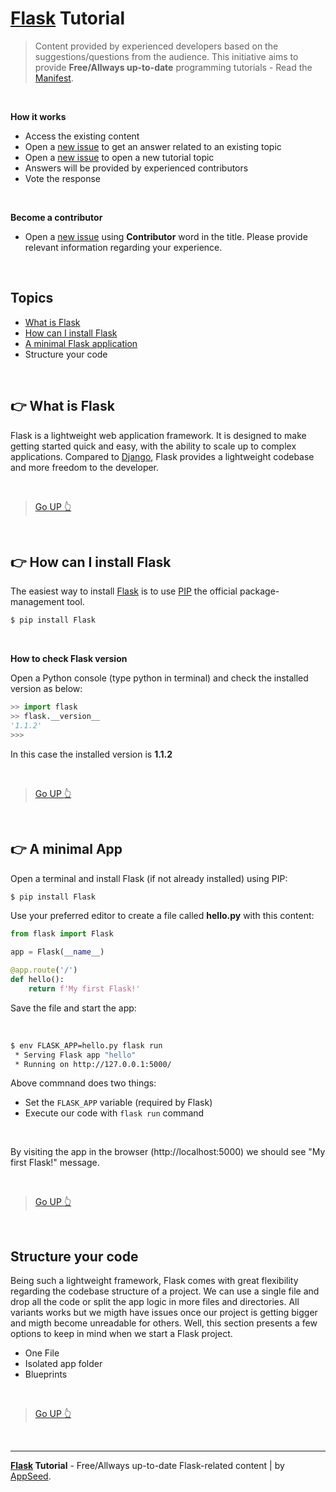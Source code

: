 # [Flask](https://palletsprojects.com/p/flask/) Tutorial

> Content provided by experienced developers based on the suggestions/questions from the audience. This initiative aims to provide **Free/Allways up-to-date** programming tutorials - Read the [Manifest](https://github.com/app-generator/learn-to-code).

<br />

**How it works**

- Access the existing content
- Open a [new issue](https://github.com/app-generator/tutorial-flask/issues/new) to get an answer related to an existing topic
- Open a [new issue](https://github.com/app-generator/tutorial-flask/issues/new) to open a new tutorial topic
- Answers will be provided by experienced contributors 
- Vote the response

<br />

**Become a contributor**  

- Open a [new issue](https://github.com/app-generator/tutorial-flask/issues/new) using **Contributor** word in the title. Please provide relevant information regarding your experience. 

<br />

## Topics

- [What is Flask](#what-is-flask)
- [How can I install Flask](#how-can-i-install-flask)
- [A minimal Flask application](#a-minimal-app)
- Structure your code

<br />

## :point_right: What is Flask

Flask is a lightweight web application framework. It is designed to make getting started quick and easy, with the ability to scale up to complex applications.
Compared to [Django](https://www.djangoproject.com/), Flask provides a lightweight codebase and more freedom to the developer.

<br />

> [Go UP :point_up_2:](#topics) 

<br />

## :point_right: How can I install Flask

The easiest way to install [Flask](https://palletsprojects.com/p/flask/) is to use [PIP](https://pip.pypa.io/en/stable/quickstart/) the official package-management tool.

```bash
$ pip install Flask
```

<br />

**How to check Flask version**

Open a Python console (type python in terminal) and check the installed version as below:

```python
>> import flask
>> flask.__version__
'1.1.2' 
>>>
```

In this case the installed version is **1.1.2**

<br />

> [Go UP :point_up_2:](#topics) 

<br />

## :point_right: A minimal App

Open a terminal and install Flask (if not already installed) using PIP:

```bash
$ pip install Flask
```

Use your preferred editor to create a file called **hello.py** with this content:

```python
from flask import Flask

app = Flask(__name__)

@app.route('/')
def hello():
    return f'My first Flask!'
```

Save the file and start the app:

<br />

```bash
$ env FLASK_APP=hello.py flask run
 * Serving Flask app "hello"
 * Running on http://127.0.0.1:5000/
```

Above commnand does two things:

- Set the `FLASK_APP` variable (required by Flask)
- Execute our code with `flask run` command

<br />

By visiting the app in the browser (http://localhost:5000) we should see "My first Flask!" message.

<br />

> [Go UP :point_up_2:](#topics) 

<br />

## Structure your code

Being such a lightweight framework, Flask comes with great flexibility regarding the codebase structure of a project. We can use a single file and drop all the code or split the app logic in more files and directories. All variants works but we migth have issues once our project is getting bigger and migth become unreadable for others. 
Well, this section presents a few options to keep in mind when we start a Flask project. 

- One File
- Isolated app folder
- Blueprints

<br />

> [Go UP :point_up_2:](#topics) 

<br />

---
**[Flask](https://palletsprojects.com/p/flask/) Tutorial** - Free/Allways up-to-date Flask-related content | by [AppSeed](https://appseed.us?ref=gh).
